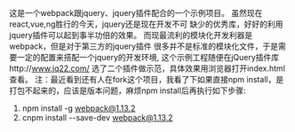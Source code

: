 这是一个webpack跟jquery、jquery插件配合的一个示例项目。
虽然现在react,vue,ng胜行的今天，jquery还是现在开发不可
缺少的优秀库，好好的利用jquery插件可以起到事半功倍的效果。
而现最流利的模块化开发利器是webpack，但是对于第三方的jquery插件
很多并不是标准的模块化文件，于是需要一定的配置来搭配一个jquery的开发环境,
这个示例工程随便在jQuery插件库http://www.jq22.com/
选了二个插件做示范，具体效果用浏览器打开index.html查看。
注：最近看到还有人在fork这个项目，我看了下如果直接npm install，是打包不起来的，应该是版本问题，麻烦npm install后再执行如下步骤:
1. npm install -g webpack@1.13.2
2. cnpm install --save-dev webpack@1.13.2
